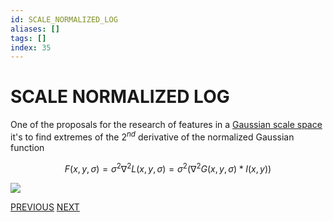 ```yaml
---
id: SCALE_NORMALIZED_LOG
aliases: []
tags: []
index: 35
---
```


# SCALE NORMALIZED LOG

One of the proposals for the research of features in a [Gaussian scale space](SCALE_INVARIANCE.md#SCALE%20SPACE) it's to find extremes of the $2^{nd}$ derivative of the normalized Gaussian function

$$
F(x,y,\sigma) = \sigma^2\nabla^2L(x,y,\sigma) = \sigma^2(\nabla^2G(x,y,\sigma)\ast I(x,y))
$$

![](Pasted_image_20240314101650.png)

[PREVIOUS](pages/local_features/SCALE_INVARIANCE.md) [NEXT](pages/local_features/DOG_DETECTOR.md)
